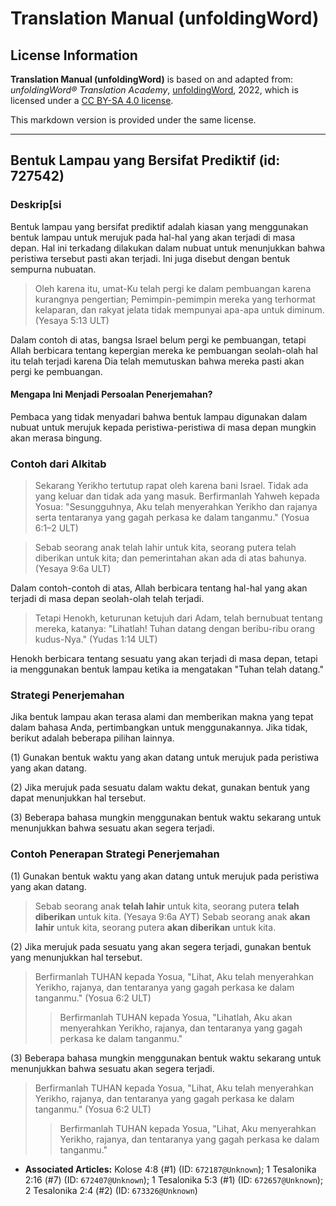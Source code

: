 # Translation Manual (unfoldingWord)

## License Information

**Translation Manual (unfoldingWord)** is based on and adapted from: _unfoldingWord® Translation Academy_, [unfoldingWord](https://unfoldingword.org/utw), 2022, which is licensed under a [CC BY-SA 4.0 license](https://creativecommons.org/licenses/by-sa/4.0/legalcode.en).

This markdown version is provided under the same license.



--------------------------------

## Bentuk Lampau yang Bersifat Prediktif (id: 727542)

### Deskrip\[si

Bentuk lampau yang bersifat prediktif adalah kiasan yang menggunakan bentuk lampau untuk merujuk pada hal\-hal yang akan terjadi di masa depan. Hal ini terkadang dilakukan dalam nubuat untuk menunjukkan bahwa peristiwa tersebut pasti akan terjadi. Ini juga disebut dengan bentuk sempurna nubuatan.

> Oleh karena itu, umat\-Ku telah pergi ke dalam pembuangan karena kurangnya pengertian; Pemimpin\-pemimpin mereka yang terhormat kelaparan, dan rakyat jelata tidak mempunyai apa\-apa untuk diminum. (Yesaya 5:13 ULT)

Dalam contoh di atas, bangsa Israel belum pergi ke pembuangan, tetapi Allah berbicara tentang kepergian mereka ke pembuangan seolah\-olah hal itu telah terjadi karena Dia telah memutuskan bahwa mereka pasti akan pergi ke pembuangan.

#### Mengapa Ini Menjadi Persoalan Penerjemahan?

Pembaca yang tidak menyadari bahwa bentuk lampau digunakan dalam nubuat untuk merujuk kepada peristiwa\-peristiwa di masa depan mungkin akan merasa bingung.

### Contoh dari Alkitab

> Sekarang Yerikho tertutup rapat oleh karena bani Israel. Tidak ada yang keluar dan tidak ada yang masuk. Berfirmanlah Yahweh kepada Yosua: "Sesungguhnya, Aku telah menyerahkan Yerikho dan rajanya serta tentaranya yang gagah perkasa ke dalam tanganmu." (Yosua 6:1–2 ULT)

> Sebab seorang anak telah lahir untuk kita, seorang putera telah diberikan untuk kita; dan pemerintahan akan ada di atas bahunya. (Yesaya 9:6a ULT)

Dalam contoh\-contoh di atas, Allah berbicara tentang hal\-hal yang akan terjadi di masa depan seolah\-olah telah terjadi.

> Tetapi Henokh, keturunan ketujuh dari Adam, telah bernubuat tentang mereka, katanya: "Lihatlah! Tuhan datang dengan beribu\-ribu orang kudus\-Nya." (Yudas 1:14 ULT)

Henokh berbicara tentang sesuatu yang akan terjadi di masa depan, tetapi ia menggunakan bentuk lampau ketika ia mengatakan "Tuhan telah datang."

### Strategi Penerjemahan

Jika bentuk lampau akan terasa alami dan memberikan makna yang tepat dalam bahasa Anda, pertimbangkan untuk menggunakannya. Jika tidak, berikut adalah beberapa pilihan lainnya.

(1\) Gunakan bentuk waktu yang akan datang untuk merujuk pada peristiwa yang akan datang.

(2\) Jika merujuk pada sesuatu dalam waktu dekat, gunakan bentuk yang dapat menunjukkan hal tersebut.

(3\) Beberapa bahasa mungkin menggunakan bentuk waktu sekarang untuk menunjukkan bahwa sesuatu akan segera terjadi.

### Contoh Penerapan Strategi Penerjemahan

(1\) Gunakan bentuk waktu yang akan datang untuk merujuk pada peristiwa yang akan datang.

> Sebab seorang anak **telah lahir** untuk kita, seorang putera **telah diberikan** untuk kita. (Yesaya 9:6a AYT) Sebab seorang anak **akan lahir** untuk kita, seorang putera **akan diberikan** untuk kita.

(2\) Jika merujuk pada sesuatu yang akan segera terjadi, gunakan bentuk yang menunjukkan hal tersebut.

> Berfirmanlah TUHAN kepada Yosua, "Lihat, Aku telah menyerahkan Yerikho, rajanya, dan tentaranya yang gagah perkasa ke dalam tanganmu." (Yosua 6:2 ULT)
> 
> 
> > Berfirmanlah TUHAN kepada Yosua, "Lihatlah, Aku akan menyerahkan Yerikho, rajanya, dan tentaranya yang gagah perkasa ke dalam tanganmu."

(3\) Beberapa bahasa mungkin menggunakan bentuk waktu sekarang untuk menunjukkan bahwa sesuatu akan segera terjadi.

> Berfirmanlah TUHAN kepada Yosua, "Lihat, Aku telah menyerahkan Yerikho, rajanya, dan tentaranya yang gagah perkasa ke dalam tanganmu." (Yosua 6:2 ULT)
> 
> 
> > Berfirmanlah TUHAN kepada Yosua, "Lihat, Aku menyerahkan Yerikho, rajanya, dan tentaranya yang gagah perkasa ke dalam tanganmu."

* **Associated Articles:** Kolose 4:8 (#1) (ID: `672187@Unknown`); 1 Tesalonika 2:16 (#7) (ID: `672407@Unknown`); 1 Tesalonika 5:3 (#1) (ID: `672657@Unknown`); 2 Tesalonika 2:4 (#2) (ID: `673326@Unknown`)

